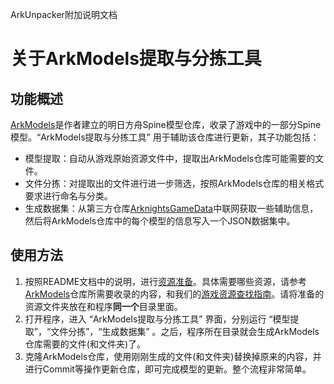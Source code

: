 ArkUnpacker附加说明文档
# 关于ArkModels提取与分拣工具

## 功能概述
[ArkModels](https://github.com/isHarryh/Ark-Models)是作者建立的明日方舟Spine模型仓库，收录了游戏中的一部分Spine模型。“ArkModels提取与分拣工具” 用于辅助该仓库进行更新，其子功能包括：
- 模型提取：自动从游戏原始资源文件中，提取出ArkModels仓库可能需要的文件。
- 文件分拣：对提取出的文件进行进一步筛选，按照ArkModels仓库的相关格式要求进行命名与分类。
- 生成数据集：从第三方仓库[ArknightsGameData](https://github.com/Kengxxiao/ArknightsGameData)中联网获取一些辅助信息，然后将ArkModels仓库中的每个模型的信息写入一个JSON数据集中。

## 使用方法
1. 按照README文档中的说明，进行[资源准备](../README.md#1资源准备)。具体需要哪些资源，请参考[ArkModels](https://github.com/isHarryh/Ark-Models)仓库所需要收录的内容，和我们的[游戏资源查找指南](AssetsGuide.md)。请将准备的资源文件夹放在和程序**同一个**目录里面。
2. 打开程序，进入 “ArkModels提取与分拣工具” 界面，分别运行 “模型提取”，“文件分拣”，“生成数据集” 。之后，程序所在目录就会生成ArkModels仓库需要的文件(和文件夹)了。
3. 克隆ArkModels仓库，使用刚刚生成的文件(和文件夹)替换掉原来的内容，并进行Commit等操作更新仓库，即可完成模型的更新。整个流程非常简单。
